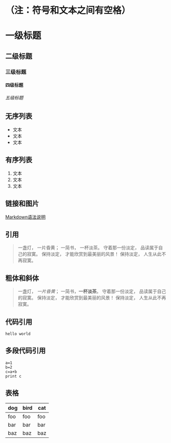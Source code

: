 # （注：符号和文本之间有空格）
# 一级标题
## 二级标题
### 三级标题
#### 四级标题
###### 五级标题

## 无序列表
- 文本
- 文本
- 文本
## 有序列表
1. 文本
2. 文本
3. 文本

## 链接和图片
[Markdown语法说明](http://wowubuntu.com/markdown/)

## 引用
> 一盏灯， 一片昏黄； 一简书， 一杯淡茶。 守着那一份淡定， 品读属于自己的寂寞。 保持淡定， 才能欣赏到最美丽的风景！ 保持淡定， 人生从此不再寂寞。
## 粗体和斜体
> 一盏灯， *一片昏黄*； 一简书，**一杯淡茶**。 守着那一份淡定， 品读属于自己的寂寞。 保持淡定， 才能欣赏到最美丽的风景！ 保持淡定， 人生从此不再寂寞。

## 代码引用
`hello world`
## 多段代码引用
```
a=1
b=2
c=a+b
print c
```

## 表格
dog | bird | cat
----|------|----
foo | foo  | foo
bar | bar  | bar
baz | baz  | baz
